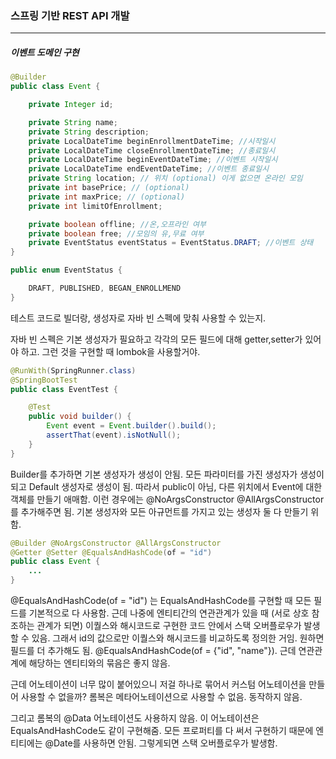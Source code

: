 <h3>스프링 기반 REST API 개발</h3>
<hr/>
<h5>이벤트 도메인 구현</h5>

```java
@Builder
public class Event {

    private Integer id;

    private String name;
    private String description;
    private LocalDateTime beginEnrollmentDateTime; //시작일시
    private LocalDateTime closeEnrollmentDateTime; //종료일시
    private LocalDateTime beginEventDateTime; //이벤트 시작일시
    private LocalDateTime endEventDateTime; //이벤트 종료일시
    private String location; // 위치 (optional) 이게 없으면 온라인 모임
    private int basePrice; // (optional)
    private int maxPrice; // (optional)
    private int limitOfEnrollment;

    private boolean offline; //온,오프라인 여부
    private boolean free; //모임의 유,무료 여부
    private EventStatus eventStatus = EventStatus.DRAFT; //이벤트 상태
}
```

```java
public enum EventStatus {

    DRAFT, PUBLISHED, BEGAN_ENROLLMEND
}
```

테스트 코드로 빌더랑, 생성자로 자바 빈 스펙에 맞춰 사용할 수 있는지.

자바 빈 스펙은 기본 생성자가 필요하고 각각의 모든 필드에 대해 getter,setter가 있어야 하고. 그런 것을 구현할 때 lombok을 사용할거야.

```java
@RunWith(SpringRunner.class)
@SpringBootTest
public class EventTest {

    @Test
    public void builder() {
        Event event = Event.builder().build();
        assertThat(event).isNotNull();
    }
}
```

Builder를 추가하면 기본 생성자가 생성이 안됨. 모든 파라미터를 가진 생성자가 생성이 되고 Default 생성자로 생성이 됨. 따라서 public이 아님, 다른 위치에서 Event에 대한 객체를 만들기 애매함. 이런 경우에는 @NoArgsConstructor @AllArgsConstructor를 추가해주면 됨. 기본 생성자와 모든 아규먼트를 가지고 있는 생성자 둘 다 만들기 위함.

```java
@Builder @NoArgsConstructor @AllArgsConstructor
@Getter @Setter @EqualsAndHashCode(of = "id")
public class Event {
    ...
}
```

@EqualsAndHashCode(of = "id") 는 EqualsAndHashCode를 구현할 때 모든 필드를 기본적으로 다 사용함. 근데 나중에 엔티티간의 연관관계가 있을 때 (서로 상호 참조하는 관계가 되면) 이퀄스와 해시코드로 구현한 코드 안에서 스택 오버플로우가 발생할 수 있음. 그래서 id의 값으로만 이퀄스와 해시코드를 비교하도록 정의한 거임. 원하면 필드를 더 추가해도 됨. @EqualsAndHashCode(of = {"id", "name"}). 근데 연관관계에 해당하는 엔티티와의 묶음은 좋지 않음.

근데 어노테이션이 너무 많이 붙어있으니 저걸 하나로 묶어서 커스텀 어노테이션을 만들어 사용할 수 없을까? 롬복은 메타어노테이션으로 사용할 수 없음. 동작하지 않음.

그리고 롬복의 @Data 어노테이션도 사용하지 않음. 이 어노테이션은 EqualsAndHashCode도 같이 구현해줌. 모든 프로퍼티를 다 써서 구현하기 때문에 엔티티에는 @Date를 사용하면 안됨. 그렇게되면 스택 오버플로우가 발생함. 

